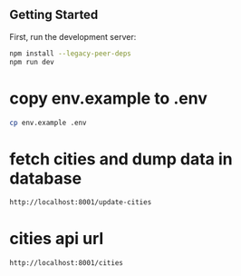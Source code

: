 ## Getting Started

First, run the development server:

```bash
npm install --legacy-peer-deps 
npm run dev
```

# copy env.example to .env 
```bash
cp env.example .env
```

# fetch cities and dump data in database
```bash
http://localhost:8001/update-cities
```
# cities api url
```bash
http://localhost:8001/cities
```